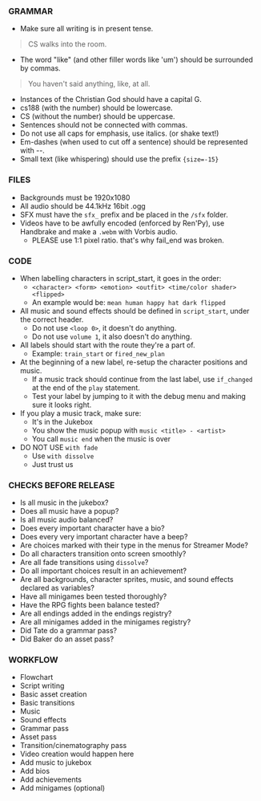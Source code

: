 ### GRAMMAR
- Make sure all writing is in present tense.
> CS walks into the room.
- The word "like" (and other filler words like 'um') should be surrounded by commas.
> You haven't said anything, like, at all.

- Instances of the Christian God should have a capital G.
- cs188 (with the number) should be lowercase.
- CS (without the number) should be uppercase.
- Sentences should not be connected with commas.
- Do not use all caps for emphasis, use italics. (or shake text!)
- Em-dashes (when used to cut off a sentence) should be represented with --.
- Small text (like whispering) should use the prefix `{size=-15}`

### FILES
- Backgrounds must be 1920x1080
- All audio should be 44.1kHz 16bit .ogg 
- SFX must have the `sfx_` prefix and be placed in the `/sfx` folder.
- Videos have to be awfully encoded (enforced by Ren'Py), use Handbrake and make a `.webm` with Vorbis audio.
    - PLEASE use 1:1 pixel ratio. that's why fail_end was broken.

### CODE
- When labelling characters in script_start, it goes in the order:
    - `<character> <form> <emotion> <outfit> <time/color shader> <flipped>`
    - An example would be: `mean human happy hat dark flipped`
- All music and sound effects should be defined in `script_start`, under the correct header.
    - Do not use `<loop 0>`, it doesn't do anything.
    - Do not use `volume 1`, it also doesn't do anything.
- All labels should start with the route they're a part of.
    - Example: `train_start` or `fired_new_plan`
- At the beginning of a new label, re-setup the character positions and music.
    - If a music track should continue from the last label, use `if_changed` at the end of the `play` statement.
    - Test your label by jumping to it with the debug menu and making sure it looks right.
- If you play a music track, make sure:
    - It's in the Jukebox
    - You show the music popup with `music <title> - <artist>`
    - You call `music end` when the music is over
- DO NOT USE `with fade`
    - Use `with dissolve`
    - Just trust us

### CHECKS BEFORE RELEASE
- Is all music in the jukebox?
- Does all music have a popup?
- Is all music audio balanced?
- Does every important character have a bio?
- Does every very important character have a beep?
- Are choices marked with their type in the menus for Streamer Mode?
- Do all characters transition onto screen smoothly?
- Are all fade transitions using `dissolve`?
- Do all important choices result in an achievement?
- Are all backgrounds, character sprites, music, and sound effects declared as variables?
- Have all minigames been tested thoroughly?
- Have the RPG fights been balance tested?
- Are all endings added in the endings registry?
- Are all minigames added in the minigames registry?
- Did Tate do a grammar pass?
- Did Baker do an asset pass?

### WORKFLOW
- Flowchart
- Script writing
- Basic asset creation
- Basic transitions
- Music
- Sound effects
- Grammar pass
- Asset pass
- Transition/cinematography pass
 - Video creation would happen here
- Add music to jukebox
- Add bios
- Add achievements
- Add minigames (optional)